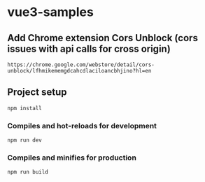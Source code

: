 # vue3-samples

## Add Chrome extension Cors Unblock (cors issues with api calls for cross origin)

```
https://chrome.google.com/webstore/detail/cors-unblock/lfhmikememgdcahcdlaciloancbhjino?hl=en

```

## Project setup
```
npm install
```

### Compiles and hot-reloads for development
```
npm run dev
```

### Compiles and minifies for production
```
npm run build
```

